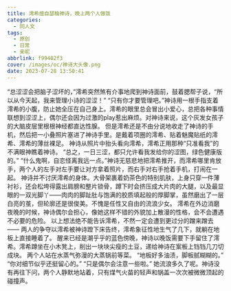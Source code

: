 ```yaml
---
title: 澪希擅自瑟柚神诗，晚上两个人做饭
categories:
  - 同人文
tags:
  - 原创
  - 日常
  - 亲昵
abbrlink: f99402f3
cover: /images/oc/神诗大头像.png
date: 2023-07-28 13:50:41
---
```


“总涩涩会把脑子涩坏的，”澪希突然煞有介事地爬到神诗面前，鼓着腮帮子说，“所以从今天起，我来管理小诗的涩涩！”
“只有你才要管理吧。”神诗用一根手指支着澪希的小腹，防止她全压在自己身上。澪希的眼里总会冒出小爱心，总把各种事情联想到涩涩上，偶尔还会因为过激的play惹出麻烦。对神诗来说，这个灰发女孩子的大脑皮层里根根神经都直达性腺。
但是澪希还是不由分说地收走了神诗的手机，然后把一小叠照片塞进了神诗手里。是戴着项圈的澪希、贴着魅魔贴纸的澪希、澪希的薄丝裸足。
神诗从照片中抬头看向澪希，澪希正用那种“只准看我”的不满眼神瞧着神诗。
“总之，一日三涩，都只允许看我发给你的涩图，绿色健康版的。”
“什么鬼啊，自恋怪离我远一点。”神诗无慈悲地把澪希推开，而澪希哪里肯放手，两个人的左手对左手要让对方拿着照片，而右手对右手抢着手机，打闹在一起。
神诗并不讨厌澪希的身体。大骨架裹着奶茶色的特别肌肤，上身只穿一件薄衬衫，还会松垮得露出肩膀和整片锁骨，蹲下时会挤压成大片肉的大腿，以及最显眼的一双光脚丫——肉肉的脚趾肚与饱满的胶质填起般的厚脚掌，虽然磨出了一层白亮的茧，但轮廓还是很俊美。不愧是任性又自由的流浪少女。
澪希在外边消磨夜晚的时候，神诗偶尔会担心，像她这样不错的外貌加上散漫的性格，会不会遭遇不必要的危险。
以上想法绝不能告诉澪希，不然一定会遭到更过分的蹭来蹭去——
两人的争夺以澪希被神诗蹬下床告终，澪希象征性地生气了几下，就躺在地板上直接睡着了。
醒来已经是潮乎乎的蓝色傍晚，神诗以晚饭需要下手留住了澪希。澪希蹲坐在小木凳上，削出一块块尖瘦的土豆，递给神诗在案板上铛铛几刀切成块。
两个人站在水蒸气弥漫的大蒸锅前等菜。
“地板好多油渍，脚板腻糊糊的。”
“你对细节似乎还挺留心的。”
“只是偶尔会注意一些啦。”
她流浪多久了呢。神诗没有再往下问，两个人静默地站着，只有煤气火苗的轻声和锅盖一次次被微微顶起的碰撞声。